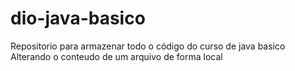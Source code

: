 # dio-java-basico

Repositorio para armazenar todo o código do curso de java basico  
Alterando o conteudo de um arquivo de forma local
